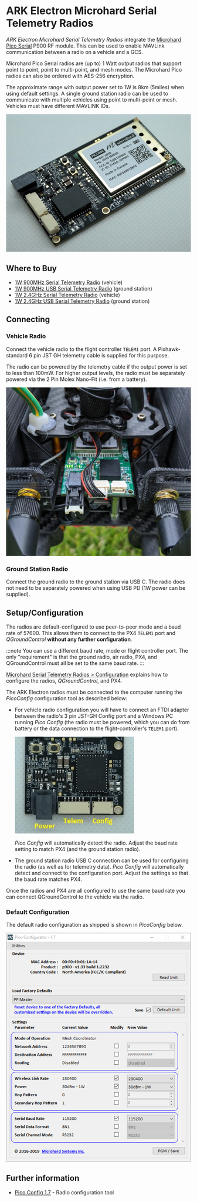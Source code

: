# ARK Electron Microhard Serial Telemetry Radios

*ARK Electron Microhard Serial Telemetry Radios* integrate the [Microhard Pico Serial](http://microhardcorp.com/P900.php) P900 RF module. This can be used to enable MAVLink communication between a radio on a vehicle and a GCS.

Microhard Pico Serial radios are (up to) 1 Watt output radios that support point to point, point to multi-point, and mesh modes. The Microhard Pico radios can also be ordered with AES-256 encryption.

The approximate range with output power set to 1W is 8km (5miles) when using default settings. A single ground station radio can be used to communicate with multiple vehicles using point to multi-point or mesh. Vehicles must have different MAVLINK IDs.

![Microhard Radio](../../assets/hardware/telemetry/ark_microhard_serial.jpg)

## Where to Buy

* [1W 900MHz Serial Telemetry Radio](https://arkelectron.com/product/1w-900mhz-serial-telemetry-air-radio/) (vehicle)
* [1W 900MHz USB Serial Telemetry Radio](https://arkelectron.com/product/1w-900mhz-serial-telemetry-ground-radio/) (ground station)
* [1W 2.4GHz Serial Telemetry Radio](https://arkelectron.com/product/1w-2400mhz-serial-telemetry-radio/) (vehicle)
* [1W 2.4GHz USB Serial Telemetry Radio](https://arkelectron.com/product/1w-2400mhz-usb-serial-telemetry-radio/) (ground station)

## Connecting

### Vehicle Radio

Connect the vehicle radio to the flight controller `TELEM1` port. A Pixhawk-standard 6 pin JST GH telemetry cable is supplied for this purpose.

The radio can be powered by the telemetry cable if the output power is set to less than 100mW. For higher output levels, the radio must be separately powered via the 2 Pin Molex Nano-Fit (i.e. from a battery).

![Microhard Radio on Vehicle](../../assets/hardware/telemetry/microhard_serial_on_vehicle.jpg)

### Ground Station Radio

Connect the ground radio to the ground station via USB C. The radio does not need to be separately powered when using USB PD (1W power can be supplied).


## Setup/Configuration

The radios are default-configured to use peer-to-peer mode and a baud rate of 57600. This allows them to connect to the PX4 `TELEM1` port and *QGroundControl* **without any further configuration**.

:::note
You can use a different baud rate, mode or flight controller port.
The only "requirement" is that the ground radio, air radio, PX4, and QGroundControl must all be set to the same baud rate.
:::

[Microhard Serial Telemetry Radios > Configuration](../telemetry/microhard_serial.md#configuration) explains how to configure the radios, *QGroundControl*, and PX4.

The ARK Electron radios must be connected to the computer running the *PicoConfig* configuration tool as described below:

- For vehicle radio configuration you will have to connect an FTDI adapter between the radio's 3 pin JST-GH Config port and a Windows PC running *Pico Config* (the radio must be powered, which you can do from battery or the data connection to the flight-controller's `TELEM1` port).

  ![Ark Microhard Serial - Ports](../../assets/hardware/telemetry/ark_microhard_serial_ports.jpg)

  *Pico Config* will automatically detect the radio. Adjust the baud rate setting to match PX4 (and the ground station radio).

- The ground station radio USB C connection can be used for configuring the radio (as well as for telemetry data). *Pico Config* will automatically detect and connect to the configuration port. Adjust the settings so that the baud rate matches PX4.

Once the radios and PX4 are all configured to use the same baud rate you can connect QGroundControl to the vehicle via the radio.

### Default Configuration

The default radio configuration as shipped is shown in *PicoConfig* below.

![Pico Config](../../assets/hardware/telemetry/pico_configurator.png)

## Further information

-  [Pico Config 1.7](https://arkelectron.com/wp-content/uploads/2021/04/PicoConfig-1.7.zip) - Radio configuration tool